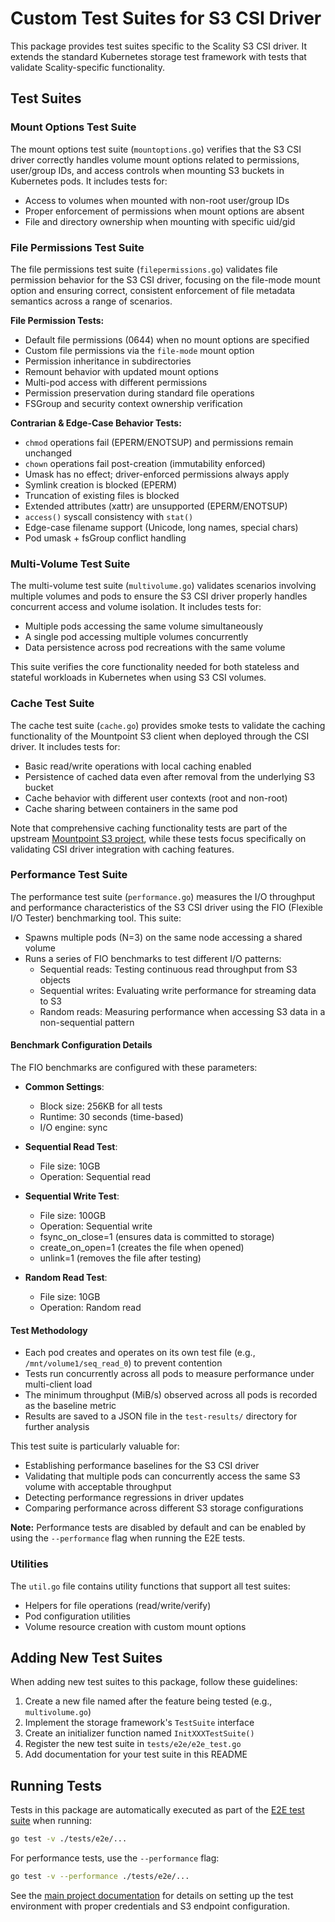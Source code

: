 # Custom Test Suites for S3 CSI Driver

This package provides test suites specific to the Scality S3 CSI driver. It extends the standard Kubernetes storage test framework with tests that validate Scality-specific functionality.

## Test Suites

### Mount Options Test Suite

The mount options test suite (`mountoptions.go`) verifies that the S3 CSI driver correctly handles volume mount options related to permissions, user/group IDs, and access controls when mounting S3 buckets in Kubernetes pods. It includes tests for:

- Access to volumes when mounted with non-root user/group IDs
- Proper enforcement of permissions when mount options are absent
- File and directory ownership when mounting with specific uid/gid

### File Permissions Test Suite

The file permissions test suite (`filepermissions.go`) validates file permission behavior for the S3 CSI driver, focusing on the file-mode mount option and ensuring correct, consistent enforcement of file metadata semantics across a range of scenarios.

**File Permission Tests:**

- Default file permissions (0644) when no mount options are specified
- Custom file permissions via the `file-mode` mount option
- Permission inheritance in subdirectories
- Remount behavior with updated mount options
- Multi-pod access with different permissions
- Permission preservation during standard file operations
- FSGroup and security context ownership verification

**Contrarian & Edge-Case Behavior Tests:**

- `chmod` operations fail (EPERM/ENOTSUP) and permissions remain unchanged
- `chown` operations fail post-creation (immutability enforced)
- Umask has no effect; driver-enforced permissions always apply
- Symlink creation is blocked (EPERM)
- Truncation of existing files is blocked
- Extended attributes (xattr) are unsupported (EPERM/ENOTSUP)
- `access()` syscall consistency with `stat()`
- Edge-case filename support (Unicode, long names, special chars)
- Pod umask + fsGroup conflict handling

### Multi-Volume Test Suite

The multi-volume test suite (`multivolume.go`) validates scenarios involving multiple volumes and pods to ensure the S3 CSI driver properly handles concurrent access and volume isolation. It includes tests for:

- Multiple pods accessing the same volume simultaneously
- A single pod accessing multiple volumes concurrently
- Data persistence across pod recreations with the same volume

This suite verifies the core functionality needed for both stateless and stateful workloads in Kubernetes when using S3 CSI volumes.

### Cache Test Suite

The cache test suite (`cache.go`) provides smoke tests to validate the caching functionality of the Mountpoint S3 client when deployed through the CSI driver. It includes tests for:

- Basic read/write operations with local caching enabled
- Persistence of cached data even after removal from the underlying S3 bucket
- Cache behavior with different user contexts (root and non-root)
- Cache sharing between containers in the same pod

Note that comprehensive caching functionality tests are part of the upstream [Mountpoint S3 project](https://github.com/awslabs/mountpoint-s3), while these tests focus specifically on validating CSI driver integration with caching features.

### Performance Test Suite

The performance test suite (`performance.go`) measures the I/O throughput and performance characteristics of the S3 CSI driver using the FIO (Flexible I/O Tester) benchmarking tool. This suite:

- Spawns multiple pods (N=3) on the same node accessing a shared volume
- Runs a series of FIO benchmarks to test different I/O patterns:
  - Sequential reads: Testing continuous read throughput from S3 objects
  - Sequential writes: Evaluating write performance for streaming data to S3
  - Random reads: Measuring performance when accessing S3 data in a non-sequential pattern

#### Benchmark Configuration Details

The FIO benchmarks are configured with these parameters:

- **Common Settings**:
  - Block size: 256KB for all tests
  - Runtime: 30 seconds (time-based)
  - I/O engine: sync

- **Sequential Read Test**:
  - File size: 10GB
  - Operation: Sequential read

- **Sequential Write Test**:
  - File size: 100GB
  - Operation: Sequential write 
  - fsync_on_close=1 (ensures data is committed to storage)
  - create_on_open=1 (creates the file when opened)
  - unlink=1 (removes the file after testing)

- **Random Read Test**:
  - File size: 10GB
  - Operation: Random read

#### Test Methodology

- Each pod creates and operates on its own test file (e.g., `/mnt/volume1/seq_read_0`) to prevent contention
- Tests run concurrently across all pods to measure performance under multi-client load
- The minimum throughput (MiB/s) observed across all pods is recorded as the baseline metric
- Results are saved to a JSON file in the `test-results/` directory for further analysis

This test suite is particularly valuable for:

- Establishing performance baselines for the S3 CSI driver
- Validating that multiple pods can concurrently access the same S3 volume with acceptable throughput
- Detecting performance regressions in driver updates
- Comparing performance across different S3 storage configurations

**Note:** Performance tests are disabled by default and can be enabled by using the `--performance` flag when running the E2E tests.

### Utilities

The `util.go` file contains utility functions that support all test suites:

- Helpers for file operations (read/write/verify)
- Pod configuration utilities
- Volume resource creation with custom mount options

## Adding New Test Suites

When adding new test suites to this package, follow these guidelines:

1. Create a new file named after the feature being tested (e.g., `multivolume.go`)
2. Implement the storage framework's `TestSuite` interface
3. Create an initializer function named `InitXXXTestSuite()`
4. Register the new test suite in `tests/e2e/e2e_test.go`
5. Add documentation for your test suite in this README

## Running Tests

Tests in this package are automatically executed as part of the [E2E test suite](../e2e_test.go) when running:

```sh
go test -v ./tests/e2e/...
```

For performance tests, use the `--performance` flag:

```sh
go test -v --performance ./tests/e2e/...
```

See the [main project documentation](../README.md) for details on setting up the test environment with proper credentials and S3 endpoint configuration.
